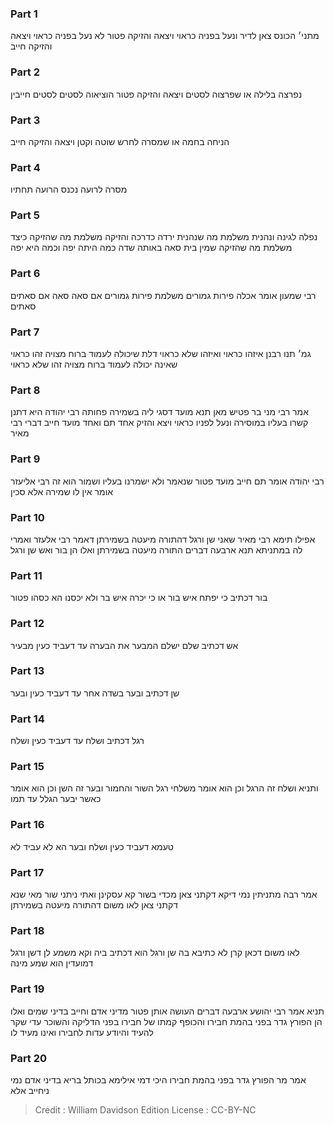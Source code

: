 
### Part 1
מתני׳ הכונס צאן לדיר ונעל בפניה כראוי ויצאה והזיקה פטור לא נעל בפניה כראוי ויצאה והזיקה חייב

### Part 2
נפרצה בלילה או שפרצוה לסטים ויצאה והזיקה פטור הוציאוה לסטים לסטים חייבין

### Part 3
הניחה בחמה או שמסרה לחרש שוטה וקטן ויצאה והזיקה חייב

### Part 4
מסרה לרועה נכנס הרועה תחתיו

### Part 5
נפלה לגינה ונהנית משלמת מה שנהנית ירדה כדרכה והזיקה משלמת מה שהזיקה כיצד משלמת מה שהזיקה שמין בית סאה באותה שדה כמה היתה יפה וכמה היא יפה

### Part 6
רבי שמעון אומר אכלה פירות גמורים משלמת פירות גמורים אם סאה סאה אם סאתים סאתים

### Part 7
גמ׳ תנו רבנן איזהו כראוי ואיזהו שלא כראוי דלת שיכולה לעמוד ברוח מצויה זהו כראוי שאינה יכולה לעמוד ברוח מצויה זהו שלא כראוי

### Part 8
אמר רבי מני בר פטיש מאן תנא מועד דסגי ליה בשמירה פחותה רבי יהודה היא דתנן קשרו בעליו במוסירה ונעל לפניו כראוי ויצא והזיק אחד תם ואחד מועד חייב דברי רבי מאיר

### Part 9
רבי יהודה אומר תם חייב מועד פטור שנאמר ולא ישמרנו בעליו ושמור הוא זה רבי אליעזר אומר אין לו שמירה אלא סכין

### Part 10
אפילו תימא רבי מאיר שאני שן ורגל דהתורה מיעטה בשמירתן דאמר רבי אלעזר ואמרי לה במתניתא תנא ארבעה דברים התורה מיעטה בשמירתן ואלו הן בור ואש שן ורגל

### Part 11
בור דכתיב כי יפתח איש בור או כי יכרה איש בר ולא יכסנו הא כסהו פטור

### Part 12
אש דכתיב שלם ישלם המבער את הבערה עד דעביד כעין מבעיר

### Part 13
שן דכתיב ובער בשדה אחר עד דעביד כעין ובער

### Part 14
רגל דכתיב ושלח עד דעביד כעין ושלח

### Part 15
ותניא ושלח זה הרגל וכן הוא אומר משלחי רגל השור והחמור ובער זה השן וכן הוא אומר כאשר יבער הגלל עד תמו

### Part 16
טעמא דעביד כעין ושלח ובער הא לא עביד לא

### Part 17
אמר רבה מתניתין נמי דיקא דקתני צאן מכדי בשור קא עסקינן ואתי ניתני שור מאי שנא דקתני צאן לאו משום דהתורה מיעטה בשמירתן

### Part 18
לאו משום דכאן קרן לא כתיבא בה שן ורגל הוא דכתיב ביה וקא משמע לן דשן ורגל דמועדין הוא שמע מינה

### Part 19
תניא אמר רבי יהושע ארבעה דברים העושה אותן פטור מדיני אדם וחייב בדיני שמים ואלו הן הפורץ גדר בפני בהמת חבירו והכופף קמתו של חבירו בפני הדליקה והשוכר עדי שקר להעיד והיודע עדות לחבירו ואינו מעיד לו

### Part 20
אמר מר הפורץ גדר בפני בהמת חבירו היכי דמי אילימא בכותל בריא בדיני אדם נמי ניחייב אלא

>Credit : William Davidson Edition
>License : CC-BY-NC